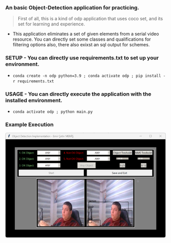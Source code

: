 ### An basic Object-Detection application for practicing. 

> First of all, this is a kind of odp application that uses coco set, and its set for learning and experience.

* This application eliminates a set of given elements from a serial video resource. You can directly set some classes and qualifications for filtering options also, there also exixst an sql output for schemes.

### SETUP - You can directly use requirements.txt to set up your environment.
* `conda create -n odp python=3.9 ; conda activate odp ; pip install -r requirements.txt`

### USAGE - You can directly execute the application with the installed environment.
* `conda activate odp ; python main.py`

### Example Execution

![Photo 1](Assets/execution.png)
